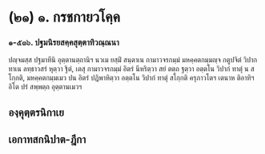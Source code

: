 <h1>(๒๑) ๑. กรชกายวโคฺค</h1>
<h3>๑-๕๓๖. ปฐมนิรยสคฺคสุตฺตาทิวณฺณนา</h3>
<p> ปญฺจมสฺส ปฐมาทีนิ อุตฺตานตฺถานิฯ นวเม ยสฺมิํ สนฺตาเน กามาวจรกมฺมํ มหคฺคตกมฺมญฺจ กตูปจิตํ วิปากทาเน ลทฺธาวสรํ หุตฺวา ฐิตํ, เตสุ กามาวจรกมฺมํ อิตรํ นีหริตฺวา สยํ ตตฺถ ฐตฺวา อตฺตโน วิปากํ ทาตุํ น สโกฺกติ, มหคฺคตกมฺมเมว  ปน อิตรํ ปฎิพาหิตฺวา อตฺตโน วิปากํ ทาตุํ สโกฺกติ ครุภาวโตฯ เตนาห ติอาทิฯ อิโต ปรํ สพฺพตฺถ อุตฺตานเมวฯ</p>

</p>

</p>

</p>

</p>


<h2>องฺคุตฺตรนิกาเย</h2>
<h2>เอกาทสกนิปาต-ฎีกา</h2>